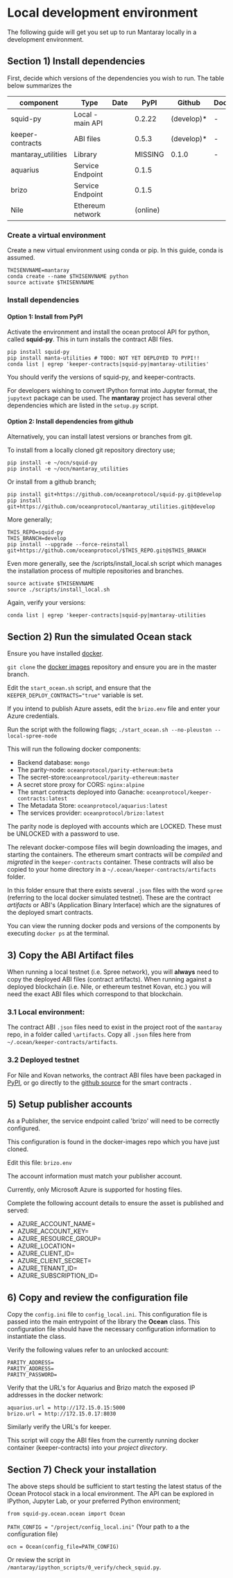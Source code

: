 # Local development environment

The following guide will get you set up to run Mantaray locally in a development environment. 

## Section 1) Install dependencies 

First, decide which versions of the dependencies you wish to run. The table below summarizes the 

| component          | Type             | Date | PyPI     | Github     | Dockerhub | Kubernetes |
| ------------------ | ---------------- | ---- | -------- | ---------- | --------- | ---------- |
| squid-py           | Local -main API  |      | 0.2.22   | (develop)* | -         | -          |
| keeper-contracts   | ABI files        |      | 0.5.3    | (develop)* | -         | -          |
| mantaray_utilities | Library          |      | MISSING  | 0.1.0      | -         | -          |
| aquarius           | Service Endpoint |      | 0.1.5    |            |           |            |
| brizo              | Service Endpoint |      | 0.1.5    |            |           |            |
| Nile               | Ethereum network |      | (online) |            |           |            |

### Create a virtual environment

Create a new virtual environment using conda or pip. In this guide, conda is assumed. 

```
THISENVNAME=mantaray
conda create --name $THISENVNAME python
source activate $THISENVNAME
```

### Install dependencies 

#### Option 1: Install from PyPI

Activate the environment and install the ocean protocol API for python, called **squid-py**. This in turn installs the contract ABI files. 

```
pip install squid-py
pip install manta-utilities # TODO: NOT YET DEPLOYED TO PYPI!!
conda list | egrep 'keeper-contracts|squid-py|mantaray-utilities'
```

You should verify the versions of squid-py, and keeper-contracts. 

For developers wishing to convert IPython format into Jupyter format, the `jupytext` package can be used. The **mantaray** project has several other dependencies which are listed in the `setup.py` script.

#### Option 2: Install dependencies from github

Alternatively, you can install latest versions or branches from git. 

To install from a locally cloned git repository directory use;

```
pip install -e ~/ocn/squid-py
pip install -e ~/ocn/mantaray_utilities
```

Or install from a github branch;
```
pip install git+https://github.com/oceanprotocol/squid-py.git@develop
pip install git+https://github.com/oceanprotocol/mantaray_utilities.git@develop
```

More generally;
```
THIS_REPO=squid-py
THIS_BRANCH=develop
pip install --upgrade --force-reinstall git+https://github.com/oceanprotocol/$THIS_REPO.git@$THIS_BRANCH
```

Even more generally, see the /scripts/install_local.sh script which manages the installation process of multiple repositories and branches. 
```
source activate $THISENVNAME
source ./scripts/install_local.sh
```

Again, verify your versions: 

```
conda list | egrep 'keeper-contracts|squid-py|mantaray-utilities
```

## Section 2) Run the simulated Ocean stack

Ensure you have installed [docker](https://docs.docker.com/install/). 

`git clone` the [docker images](https://github.com/oceanprotocol/barge) repository and ensure you are in the master branch. 

Edit the `start_ocean.sh` script, and ensure that the `KEEPER_DEPLOY_CONTRACTS="true"`  variable is set. 

If you intend to publish Azure assets, edit the `brizo.env` file and enter your Azure credentials. 

Run the script with the following flags; `./start_ocean.sh --no-pleuston --local-spree-node`

This will run the following docker components:

- Backend database: `mongo`
- The parity-node: `oceanprotocol/parity-ethereum:beta`
- The secret-store:`oceanprotocol/parity-ethereum:master`
- A secret store proxy for CORS: `nginx:alpine` 
- The smart contracts deployed into Ganache: `oceanprotocol/keeper-contracts:latest`
- The Metadata Store: `oceanprotocol/aquarius:latest`
- The services provider: `oceanprotocol/brizo:latest`

The parity node is deployed with accounts which are LOCKED. These must be UNLOCKED with a password to use. 

The relevant docker-compose files will begin downloading the images, and starting the containers. The ethereum smart contracts will be *compiled* and *migrated* in the `keeper-contracts` container. These contracts will also be copied to your home directory in a `~/.ocean/keeper-contracts/artifacts` folder. 

In this folder ensure that there exists several `.json` files with the word `spree` (referring to the local docker simulated testnet). These are the contract *artifacts* or ABI's (Application Binary Interface) which are the signatures of the deployed smart contracts. 

You can view the running docker pods and versions of the components by executing `docker ps` at the terminal. 

## 3) Copy the ABI Artifact files

When running a local testnet (i.e. Spree network), you will **always** need to copy the deployed ABI files (contract artifacts). When running against a deployed blockchain (i.e. Nile, or ethereum testnet Kovan, etc.) you will need the exact ABI files which correspond to that blockchain. 

### 3.1 Local environment: 
The contract ABI `.json` files need to exist in the project root of the `mantaray` repo, in a folder called `\artifacts`. Copy all `.json`  files here from `~/.ocean/keeper-contracts/artifacts`. 

### 3.2 Deployed testnet

For Nile and Kovan networks, the contract ABI files have been packaged in [PyPI](https://pypi.org/project/keeper-contracts/), or go directly to the [github source](https://github.com/oceanprotocol/keeper-contracts) for the smart contracts . 

## 5) Setup publisher accounts 

As a Publisher, the service endpoint called 'brizo' will need to be correctly configured. 

This configuration is found in the docker-images repo which you have just cloned. 

Edit this file: `brizo.env`

The account information must match your publisher account. 

Currently, only Microsoft Azure is supported for hosting files. 

Complete the following account details to ensure the asset is published and served: 

- AZURE_ACCOUNT_NAME=
- AZURE_ACCOUNT_KEY=
- AZURE_RESOURCE_GROUP=
- AZURE_LOCATION=
- AZURE_CLIENT_ID=
- AZURE_CLIENT_SECRET=
- AZURE_TENANT_ID=
- AZURE_SUBSCRIPTION_ID=

## 6) Copy and review the configuration file

Copy the `config.ini` file to `config_local.ini`. This configuration file is passed into the main entrypoint of the library
the **Ocean** class. This configuration file should have the necessary configuration information to instantiate the class. 

Verify the following values refer to an unlocked account: 

```
PARITY_ADDRESS=
PARITY_ADDRESS=
PARITY_PASSWORD=
```

Verify that the URL's for Aquarius and Brizo match the exposed IP addresses in the docker network: 

```
aquarius.url = http://172.15.0.15:5000
brizo.url = http://172.15.0.17:8030
```

Similarly verify the URL's for keeper. 

This script will copy the ABI  files from the currently running 
docker container (keeper-contracts) into your *project directory*. 

## Section 7) Check your installation

The above steps should be sufficient to start testing the latest status of the Ocean Protocol stack in a local environment. 
The API can be explored in IPython, Jupyter Lab, or your preferred Python environment;

`from squid-py.ocean.ocean import Ocean`

`PATH_CONFIG = "/project/config_local.ini"` (Your path to a the configuration file)

`ocn = Ocean(config_file=PATH_CONFIG)`

Or review the script in `/mantaray/ipython_scripts/0_verify/check_squid.py`. 

